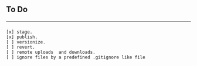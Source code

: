 ## To Do<hr>
    [x] stage.
    [x] publish.
    [ ] versionize.
    [ ] revert.
    [ ] remote uploads  and downloads.
    [ ] ignore files by a predefined .gitignore like file